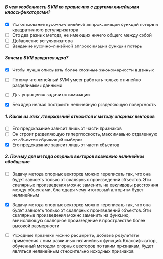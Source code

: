 ##### В чем особенность SVM по сравнению с другими линейными классификаторами?
- [x] Использование кусочно-линейной аппроксимации функций потерь и квадратичного регуляризатора
- [ ] Это два разных метода, не имеющих ничего общего между собой
- [ ] Добавление регуляризатора
- [ ] Введение кусочно-линейной аппроксимации функции потерь

##### Зачем в SVM вводятся ядра?
- [x] Чтобы лучше описывать более сложные закономерности в данных
- [ ] Потому что линейный SVM умеет работать только с линейно разделимыми данными
- [ ] Для упрощения задачи оптимизации
- [x] Без ядер нельзя построить нелинейную разделяющую поверхность


##### 1. Какое из этих утверждений относится к методу опорных векторов
- [ ] Его предсказание зависит лишь от части признаков
- [ ] Он строит разделяющую гиперплоскость, максимально отдаленную от объектов обучающей выборки
- [x] Его предсказание зависит лишь от части объектов

##### 2. Почему для метода опорных векторов возможно нелинейное обобщение
- [ ] Задачу метода опорных векторов можно переписать так, что она будет зависеть только от скалярных произведений объектов.
      Эти скалярные произведения можно заменить на евклидовы расстояния между объектами, благодаря чему итоговоый алгоритм 
      будет нелинейным
- [x] Задачу метода опорных векторов можно переписать так, что она будет зависеть только от скалярных произведений объектов.
      Эти скалярные произведения можно заменить на функцию, вычисляющую скалярное произведение в пространстве более высокой размерности
- [ ] Исходные признаки можно расширить, добавив результаты применения к ним различных нелинейных функций. Классификатор, обученный
      методом опорных векторов по таким признакам, будет являться нелинейным относительно исходных признаков



